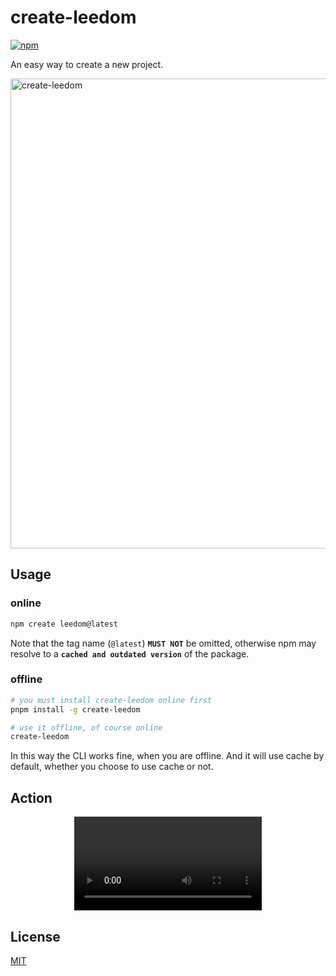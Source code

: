 # create-leedom

[![npm](https://img.shields.io/npm/v/create-leedom?color=333&label=)](https://www.npmjs.com/package/create-leedom)

An easy way to create a new project.

<img width="752" alt="create-leedom" src="https://github.com/leedomjs/create-leedom/assets/30711792/ffd9a579-52a4-498e-a0b9-9df812a8de86">

## Usage
### online

```bash
npm create leedom@latest
```
Note that the tag name (`@latest`) **`MUST NOT`** be omitted, otherwise npm may resolve to a **`cached and outdated version`** of the package.

### offline
```bash
# you must install create-leedom online first
pnpm install -g create-leedom

# use it offline, of course online
create-leedom
```
In this way the CLI works fine, when you are offline. And it will use cache by default, whether you choose to use cache or not.

## Action
<div align="center">
  <video src="https://github.com/leedomjs/create-leedom/assets/30711792/8fee1930-1d19-4280-bc93-1f381bd034d8" />
</div>


## License

[MIT](https://github.com/leedomjs/create-leedom/blob/main/LICENSE)

